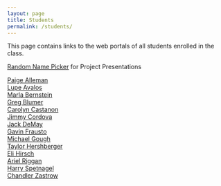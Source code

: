 ```yaml
---
layout: page
title: Students
permalink: /students/
---
```


This page contains links to the web portals of all students enrolled in the class. 

[Random Name Picker](http://creative.colorado.edu/~heinae/name-picker/object-fall16/) for Project Presentations

[Paige Alleman](https://paigelalleman.wordpress.com/category/object/)<br>
[Lupe Avalos](https://lupitasnoticias.wordpress.com/category/object/)<br>
[Marla Bernstein](https://marlabernstein.wordpress.com/)<br>
[Greg Blumer](https://explorationofphysicalcomputing.wordpress.com/)<br>
[Carolyn Castanon](https://crashandburnweb.wordpress.com/)<br>
[Jimmy Cordova](https://jimmycordovatam.wordpress.com/category/object-fall-16/)<br>
[Jack DeMay](https://jdemayblog.wordpress.com/)<br>
[Gavin Frausto]()<br>
[Michael Gough](https://7michaelg7.wordpress.com/)<br>
[Taylor Hershberger](https://thershblog.wordpress.com/)<br>
[Eli Hirsch](https://elihirschblog.wordpress.com/)<br>
[Ariel Riggan](https://followtheworkwithariel.wordpress.com/object-atls-3519/)<br>
[Harry Spetnagel](https://harryspetnagelobjectblog.wordpress.com/)<br>
[Chandler Zastrow](http://zastrowcc.wixsite.com/mysite-1)<br>